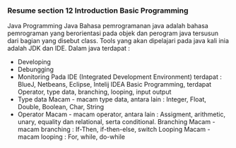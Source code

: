 ### Resume section 12 Introduction Basic Programming
Java Programming
Java
Bahasa pemrogramanan java adalah bahasa pemrograman yang berorientasi pada objek dan perogram java tersusun dari bagian yang disebut class.
Tools yang akan dipelajari pada java kali inia adalah JDK dan IDE.
Dalam java terdapat :
- Developing
- Debungging
- Monitoring
Pada IDE (Integrated Development Environment) terdapat :
BlueJ, Netbeans, Eclipse, Intelij IDEA
Basic Programming, terdapat
Operator, type data, branching, looping, input output
- Type data
Macam - macam type data, antara lain :
Integer, Float, Double, Boolean, Char, String
- Operator
Macam - macam operator, antara lain :
Assigment, arithmetic, unary, equality dan relational, serta conditional.
Branching
Macam - macam branching :
If-Then, if-then-else, switch
Looping
Macam - macam looping :
For, while, do-while
